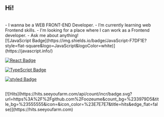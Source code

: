## Hi! 
<br>
- I wanna be a WEB FRONT-END Developer.
- I’m currently learning web Frontend skills.
- I'm looking for a place where I can work as a Frontend developer.
- Ask me about anything!

<br>
[![JavaScript Badge](https://img.shields.io/badge/JavaScript-F7DF1E?style=flat-square&logo=JavaScript&logoColor=white)](https://javascript.info/)

[![React Badge](https://img.shields.io/badge/React-61DAFB?style=flat-square&logo=React&logoColor=white)](https://reactjs.org/)

[![TypeScript Badge](https://img.shields.io/badge/Typescript-235A97?style=flat-square&logo=Typescript&logoColor=white)](https://www.typescriptlang.org/)

[![styled Badge](https://img.shields.io/badge/Styled-Components-DB7093?style=flat-square&logo=styled-components&logoColor=white)](https://www.apollographql.com/)

<br>
[![Hits](https://hits.seeyoufarm.com/api/count/incr/badge.svg?url=https%3A%2F%2Fgithub.com%2Foozeume&count_bg=%233979D5&title_bg=%23555555&icon=&icon_color=%23E7E7E7&title=hits&edge_flat=false)](https://hits.seeyoufarm.com)
